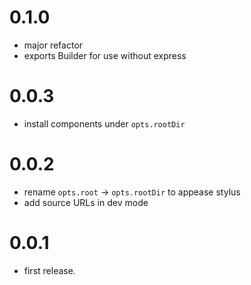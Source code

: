 # 0.1.0

- major refactor
- exports Builder for use without express

# 0.0.3

- install components under `opts.rootDir`

# 0.0.2

- rename `opts.root` -> `opts.rootDir` to appease stylus
- add source URLs in dev mode

# 0.0.1

- first release.

